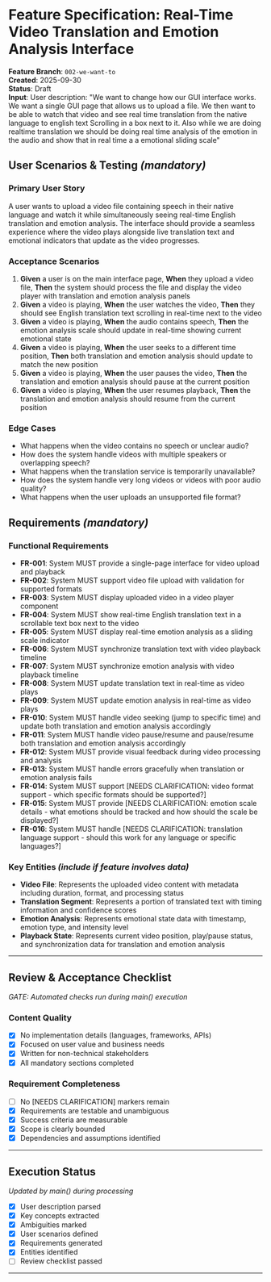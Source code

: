 # Feature Specification: Real-Time Video Translation and Emotion Analysis Interface

**Feature Branch**: `002-we-want-to`  
**Created**: 2025-09-30  
**Status**: Draft  
**Input**: User description: "We want to change how our GUI interface works. We want a single GUI page that allows us to upload a file. We then want to be able to watch that video and see real time translation from the native language to english text Scrolling in a box next to it. Also while we are doing realtime translation we should be doing real time analysis of the emotion in the audio and show that in real time a a emotional sliding scale"

## User Scenarios & Testing *(mandatory)*

### Primary User Story
A user wants to upload a video file containing speech in their native language and watch it while simultaneously seeing real-time English translation and emotion analysis. The interface should provide a seamless experience where the video plays alongside live translation text and emotional indicators that update as the video progresses.

### Acceptance Scenarios
1. **Given** a user is on the main interface page, **When** they upload a video file, **Then** the system should process the file and display the video player with translation and emotion analysis panels
2. **Given** a video is playing, **When** the user watches the video, **Then** they should see English translation text scrolling in real-time next to the video
3. **Given** a video is playing, **When** the audio contains speech, **Then** the emotion analysis scale should update in real-time showing current emotional state
4. **Given** a video is playing, **When** the user seeks to a different time position, **Then** both translation and emotion analysis should update to match the new position
5. **Given** a video is playing, **When** the user pauses the video, **Then** the translation and emotion analysis should pause at the current position
6. **Given** a video is playing, **When** the user resumes playback, **Then** the translation and emotion analysis should resume from the current position

### Edge Cases
- What happens when the video contains no speech or unclear audio?
- How does the system handle videos with multiple speakers or overlapping speech?
- What happens when the translation service is temporarily unavailable?
- How does the system handle very long videos or videos with poor audio quality?
- What happens when the user uploads an unsupported file format?

## Requirements *(mandatory)*

### Functional Requirements
- **FR-001**: System MUST provide a single-page interface for video upload and playback
- **FR-002**: System MUST support video file upload with validation for supported formats
- **FR-003**: System MUST display uploaded video in a video player component
- **FR-004**: System MUST show real-time English translation text in a scrollable text box next to the video
- **FR-005**: System MUST display real-time emotion analysis as a sliding scale indicator
- **FR-006**: System MUST synchronize translation text with video playback timeline
- **FR-007**: System MUST synchronize emotion analysis with video playback timeline
- **FR-008**: System MUST update translation text in real-time as video plays
- **FR-009**: System MUST update emotion analysis in real-time as video plays
- **FR-010**: System MUST handle video seeking (jump to specific time) and update both translation and emotion analysis accordingly
- **FR-011**: System MUST handle video pause/resume and pause/resume both translation and emotion analysis accordingly
- **FR-012**: System MUST provide visual feedback during video processing and analysis
- **FR-013**: System MUST handle errors gracefully when translation or emotion analysis fails
- **FR-014**: System MUST support [NEEDS CLARIFICATION: video format support - which specific formats should be supported?]
- **FR-015**: System MUST provide [NEEDS CLARIFICATION: emotion scale details - what emotions should be tracked and how should the scale be displayed?]
- **FR-016**: System MUST handle [NEEDS CLARIFICATION: translation language support - should this work for any language or specific languages?]

### Key Entities *(include if feature involves data)*
- **Video File**: Represents the uploaded video content with metadata including duration, format, and processing status
- **Translation Segment**: Represents a portion of translated text with timing information and confidence scores
- **Emotion Analysis**: Represents emotional state data with timestamp, emotion type, and intensity level
- **Playback State**: Represents current video position, play/pause status, and synchronization data for translation and emotion analysis

---

## Review & Acceptance Checklist
*GATE: Automated checks run during main() execution*

### Content Quality
- [x] No implementation details (languages, frameworks, APIs)
- [x] Focused on user value and business needs
- [x] Written for non-technical stakeholders
- [x] All mandatory sections completed

### Requirement Completeness
- [ ] No [NEEDS CLARIFICATION] markers remain
- [x] Requirements are testable and unambiguous  
- [x] Success criteria are measurable
- [x] Scope is clearly bounded
- [x] Dependencies and assumptions identified

---

## Execution Status
*Updated by main() during processing*

- [x] User description parsed
- [x] Key concepts extracted
- [x] Ambiguities marked
- [x] User scenarios defined
- [x] Requirements generated
- [x] Entities identified
- [ ] Review checklist passed

---